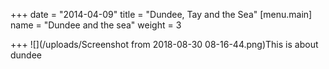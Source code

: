 +++
date = "2014-04-09"
title = "Dundee, Tay and the Sea"
[menu.main]
name = "Dundee and the sea"
weight = 3

+++
![](/uploads/Screenshot from 2018-08-30 08-16-44.png)This is about dundee